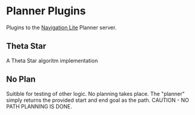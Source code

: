# Planner Plugins
Plugins to the [Navigation Lite](https://github.com/slaghuis/navigation_lite/tree/octomap) Planner server.  

## Theta Star 
A Theta Star algoritm implementation

## No Plan
Suitible for testing of other logic.  No planning takes place.  The "planner" simply returns the provided start and end goal as the path.  CAUTION - NO PATH PLANNING IS DONE.
